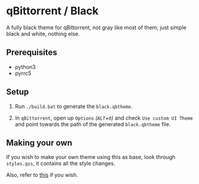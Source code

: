 # qBittorrent / Black

A fully black theme for qBittorrent, not gray like most of them; just simple black and white, nothing else.

## Prerequisites

- python3
- pyrrc5

## Setup

1. Run `./build.bat` to generate the `black.qbtheme`.

2. In `qBittorrent`, open up `Options` _(`ALT`+`O`)_ and check `Use custom UI Theme` and point towards the path of the generated `black.qbtheme` file.

## Making your own

If you wish to make your own theme using this as base, look through `styles.qss`, it contains all the style changes.

Also, refer to [this](https://doc.qt.io/qt-5/stylesheet-reference.html) if you wish.
